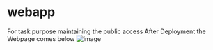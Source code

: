 # webapp
For task purpose maintaining the public access
After Deployment the Webpage comes below
![image](https://github.com/user-attachments/assets/2f87fa8f-0724-4110-aa7e-c6c24fcdde36)

